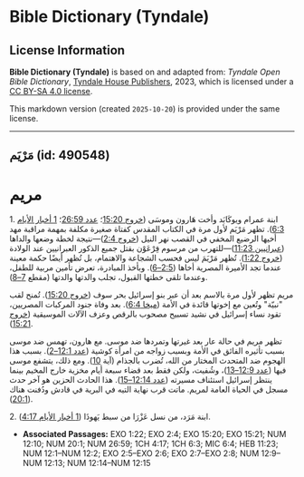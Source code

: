 # Bible Dictionary (Tyndale)

## License Information

**Bible Dictionary (Tyndale)** is based on and adapted from: _Tyndale Open Bible Dictionary_, [Tyndale House Publishers](https://tyndaleopenresources.com/), 2023, which is licensed under a [CC BY-SA 4.0 license](https://creativecommons.org/licenses/by-sa/4.0/legalcode.en).

This markdown version (created `2025-10-20`) is provided under the same license.



--------------------------------

## مَرْيَم (id: 490548)

مريم
====

1\. ابنة عمرام ويوكَابَد وأخت هَارون وموسَى ([خروج 15:20](https://ref.ly/Exod15:20)؛ [عدد 26:59](https://ref.ly/Num26:59)؛ [1 أخبار الأيام 6:3](https://ref.ly/1Chr6:3)). تظهر مَرْيَم لأول مرة في الكتاب المقدس كفتاة صغيرة مكلفة بمهمة مراقبة مهد أخيها الرضيع المخفي في القصب نهر النيل ([خروج 2:4](https://ref.ly/Exod2:4))—نتيجة لخطة وضعها والداها ([عبرانيين 11:23](https://ref.ly/Heb11:23))—للتهرب من مرسوم فِرْعَوْن بقتل جميع الذكور العبرانيين عند الولادة ([خروج 1:22](https://ref.ly/Exod1:22)). تُظهر مَرْيَمَ ليس فحسب الشجاعة والاهتمام، بل تُظهر أيضًا حكمة معينة عندما تجد الأميرة المصرية أخاها ([2:5–6](https://ref.ly/Exod2:5-Exod2:6)). وبأخذ المبادرة، تعرض تأمين مربية للطفل، وعندما تلقى خطتها القبول، تجلب والدتها والدتها (مقطع [7–8](https://ref.ly/Exod2:7-Exod2:8)).

مريم تظهر لأول مرة بالاسم بعد أن عبر بنو إسرائيل بحر سوف ([خروج 15:20](https://ref.ly/Exod15:20)). تُمنح لقب "نبيّة" وتُعين مع إخوتها قائدة في الأمة ([ميخا 6:4](https://ref.ly/Mic6:4)). بعد وفاة جنود المركبات المصريين، تقود نساء إسرائيل في نشيد تسبيح مصحوب بالرقص وعزف الآلات الموسيقية ([خروج 15:21](https://ref.ly/Exod15:21)).

تظهر مريم في حالة عار بعد غيرتها وتمردها ضد موسى. مع هارون، تهمس ضد موسى بسبب تأثيره الفائق في الأمة وبسبب زواجه من امرأة كوشية ([عدد 12:1–2](https://ref.ly/Num12:1-Num12:2)). بسبب هذا الهجوم ضد المتحدث المختار من الله، تُضرب بالجذام (آية [10](https://ref.ly/Num12:10)). ومع ذلك، يتشفع موسى فيها ([عدد 12:9–13](https://ref.ly/Num12:9-Num12:13))، وشُفيت، ولكن فقط بعد قضاء سبعة أيام مخزية خارج المخيم بينما ينتظر إسرائيل استئناف مسيرته ([عدد 12:14–15](https://ref.ly/Num12:14-Num12:15)). هذا الحادث الحزين هو آخر حدث مسجل في الحياة العامة لمريم. ماتت قرب نهاية التيه في البرية في قادش ودُفنت هناك ([20:1](https://ref.ly/Num20:1)).

2\. ابنة مَرَد، من نسل عَزْرَا من سبط يَهوذَا ([1 أخبار الأيام 4:17](https://ref.ly/1Chr4:17)).

* **Associated Passages:** EXO 1:22; EXO 2:4; EXO 15:20; EXO 15:21; NUM 12:10; NUM 20:1; NUM 26:59; 1CH 4:17; 1CH 6:3; MIC 6:4; HEB 11:23; NUM 12:1–NUM 12:2; EXO 2:5–EXO 2:6; EXO 2:7–EXO 2:8; NUM 12:9–NUM 12:13; NUM 12:14–NUM 12:15

